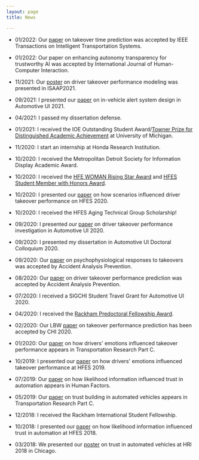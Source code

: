 ```yaml
---
layout: page
title: News

---
```


- 01/2022: Our [paper](https://arxiv.org/pdf/2107.09545.pdf) on takeover time prediction was accepted by IEEE Transactions on Intelligent Transportation Systems. 

- 01/2022: Our paper on enhancing autonomy transparency for trustworthy AI was accepted by International Journal of Human-Computer Interaction. 

- 11/2021: Our [poster](https://www.isaap2021.com/posters) on driver takeover performance modeling was presented in ISAAP2021.

- 09/2021: I presented our [paper](https://doi.org/10.1145/3409118.3475155) on in-vehicle alert system design in Automotive UI 2021.

- 04/2021: I passed my dissertation defense.

- 01/2021: I received the IOE Outstanding Student Award/[Towner Prize for Distinguished Academic Achievement](https://studentaffairs.engin.umich.edu/graduate-student-achievements/) at University of Michigan. 

- 11/2020: I start an internship at Honda Research Institution.

- 10/2020: I received the Metropolitan Detroit Society for Information Display Academic Award.

- 10/2020: I received the [HFE WOMAN Rising Star Award](https://www.hfewoman.com/awards) and [HFES Student Member with Honors Award](https://www.hfes.org/Membership/Awards/Student-and-Student-Chapter-Awards). 

- 10/2020: I presented our [paper](https://doi.org/10.1177/1071181320641482) on how scenarios influenced driver takeover performance on HFES 2020.

- 10/2020: I received the HFES Aging Technical Group Scholarship!

- 09/2020: I presented our [paper](http://doi.org/10.1145/3409120.3410666) on driver takeover performance investigation in Automotive UI 2020. 

- 09/2020: I presented my dissertation in Automotive UI Doctoral Colloquium 2020. 

- 09/2020: Our [paper](http://doi.org/10.1016/j.aap.2020.105804) on psychophysiological responses to takeovers was accepted by Accident Analysis Prevention.

- 08/2020: Our [paper](http://doi.org/10.1016/j.aap.2020.105748) on driver takeover performance prediction was accepted by Accident Analysis Prevention.

- 07/2020: I received a SIGCHI Student Travel Grant for Automotive UI 2020.

- 04/2020: I received the [Rackham Predoctoral Fellowship Award](https://rackham.umich.edu/discover-rackham/announcing-the-2020-2021-rackham-predoctoral-fellowship-awards/).

- 02/2020: Our LBW [paper](http://doi.org/10.1145/3334480.3382963) on takeover performance prediction has been accepted by CHI 2020.

- 01/2020: Our [paper](http://doi.org/10.1016/j.trc.2020.01.006) on how drivers' emotions influenced takeover performance appears in Transportation Research Part C.

- 10/2019: I presented our [paper](http://doi.org/10.1177/1071181319631391) on how drivers' emotions influenced takeover performance at HFES 2019.

- 07/2019: Our [paper](http://doi.org/10.1177/0018720819862916) on how likelihood information influenced trust in automation appears in Human Factors.

- 05/2019: Our [paper](http://doi.org/10.1016/j.trc.2019.05.025) on trust building in automated vehicles appears in Transportation Research Part C.

- 12/2018: I received the Rackham International Student Fellowship.

- 10/2018: I presented our [paper](http://doi.org/10.1177/1541931218621041) on how likelihood information influenced trust in automation at HFES 2018.

- 03/2018: We presented our [poster](http://doi.org/10.1145/3173386.3177057) on trust in automated vehicles at HRI 2018 in Chicago.
